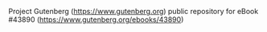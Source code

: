 Project Gutenberg (https://www.gutenberg.org) public repository for eBook #43890 (https://www.gutenberg.org/ebooks/43890)
